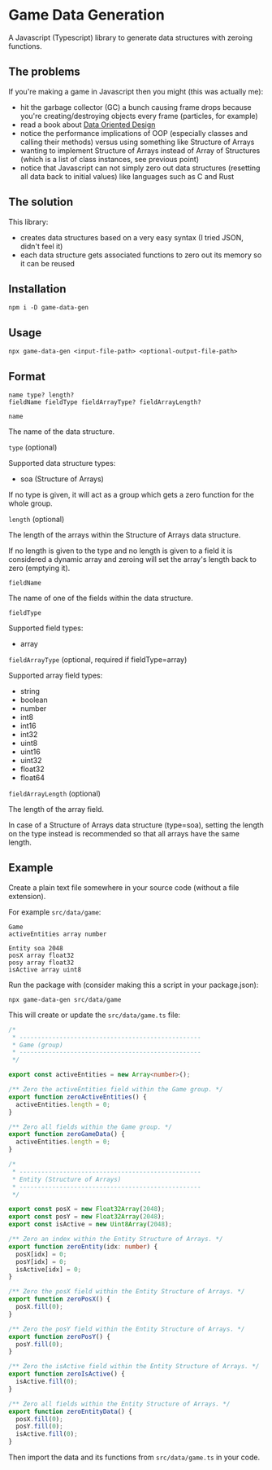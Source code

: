 # Game Data Generation

A Javascript (Typescript) library to generate data structures with zeroing functions.

## The problems

If you're making a game in Javascript then you might (this was actually me):

- hit the garbage collector (GC) a bunch causing frame drops because you're creating/destroying objects every frame (particles, for example)
- read a book about [Data Oriented Design](https://www.amazon.com/dp/1916478700)
- notice the performance implications of OOP (especially classes and calling their methods) versus using something like Structure of Arrays
- wanting to implement Structure of Arrays instead of Array of Structures (which is a list of class instances, see previous point)
- notice that Javascript can not simply zero out data structures (resetting all data back to initial values) like languages such as C and Rust

## The solution

This library:

- creates data structures based on a very easy syntax (I tried JSON, didn't feel it)
- each data structure gets associated functions to zero out its memory so it can be reused

## Installation

```shell
npm i -D game-data-gen
```

## Usage

```shell
npx game-data-gen <input-file-path> <optional-output-file-path>
```

## Format

```
name type? length?
fieldName fieldType fieldArrayType? fieldArrayLength?
```

`name`

The name of the data structure.

`type` (optional)

Supported data structure types:

- soa (Structure of Arrays)

If no type is given, it will act as a group which gets a zero function for the whole group.

`length` (optional)

The length of the arrays within the Structure of Arrays data structure.

If no length is given to the type and no length is given to a field it is considered a dynamic array and zeroing will set the array's length back to zero (emptying it).

`fieldName`

The name of one of the fields within the data structure.

`fieldType`

Supported field types:

- array

`fieldArrayType` (optional, required if fieldType=array)

Supported array field types:

- string
- boolean
- number
- int8
- int16
- int32
- uint8
- uint16
- uint32
- float32
- float64

`fieldArrayLength` (optional)

The length of the array field.

In case of a Structure of Arrays data structure (type=soa), setting the length on the type instead is recommended so that all arrays have the same length.

## Example

Create a plain text file somewhere in your source code (without a file extension).

For example `src/data/game`:

```
Game
activeEntities array number

Entity soa 2048
posX array float32
posy array float32
isActive array uint8
```

Run the package with (consider making this a script in your package.json):

```shell
npx game-data-gen src/data/game
```

This will create or update the `src/data/game.ts` file:

```typescript
/*
 * --------------------------------------------------
 * Game (group)
 * --------------------------------------------------
 */

export const activeEntities = new Array<number>();

/** Zero the activeEntities field within the Game group. */
export function zeroActiveEntities() {
  activeEntities.length = 0;
}

/** Zero all fields within the Game group. */
export function zeroGameData() {
  activeEntities.length = 0;
}

/*
 * --------------------------------------------------
 * Entity (Structure of Arrays)
 * --------------------------------------------------
 */

export const posX = new Float32Array(2048);
export const posY = new Float32Array(2048);
export const isActive = new Uint8Array(2048);

/** Zero an index within the Entity Structure of Arrays. */
export function zeroEntity(idx: number) {
  posX[idx] = 0;
  posY[idx] = 0;
  isActive[idx] = 0;
}

/** Zero the posX field within the Entity Structure of Arrays. */
export function zeroPosX() {
  posX.fill(0);
}

/** Zero the posY field within the Entity Structure of Arrays. */
export function zeroPosY() {
  posY.fill(0);
}

/** Zero the isActive field within the Entity Structure of Arrays. */
export function zeroIsActive() {
  isActive.fill(0);
}

/** Zero all fields within the Entity Structure of Arrays. */
export function zeroEntityData() {
  posX.fill(0);
  posY.fill(0);
  isActive.fill(0);
}
```

Then import the data and its functions from `src/data/game.ts` in your code.

